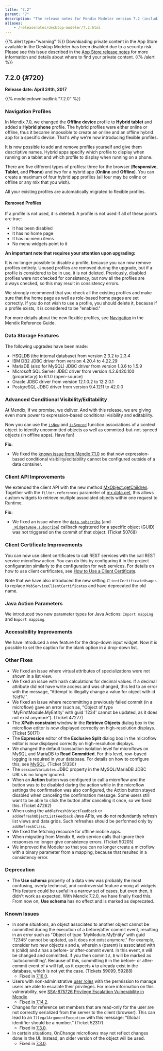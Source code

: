 ```yaml
---
title: "7.2"
parent: "7"
description: "The release notes for Mendix Modeler version 7.2 (including all patches) with details on new features, bug fixes, and known issues."
aliases:
    - /releasenotes/desktop-modeler/7.2.html
---
```


{{% alert type="warning" %}}
Downloading private content in the App Store available in the Desktop Modeler has been disabled due to a security risk. Please see this issue described in the [App Store release notes](/releasenotes/app-store/#private-fix) for more information and details about where to find your private content.
{{% /alert %}}

## 7.2.0 {#720}

**Release date: April 24th, 2017**

{{% modelerdownloadlink "7.2.0" %}}

### Navigation Profiles

In Mendix 7.0, we changed the **Offline device** profile to **Hybrid tablet** and added a **Hybrid phone** profile. The hybrid profiles were either online or offline, thus it became impossible to create an online and an offline hybrid app for a specific device. That's why we're now introducing flexible profiles.

It is now possible to add and remove profiles yourself and give them descriptive names. Hybrid apps specify which profile to display when running on a tablet and which profile to display when running on a phone.

There are five different types of profiles: three for the browser (**Responsive**, **Tablet**, and **Phone**) and two for a hybrid app (**Online** and **Offline**). You can create a maximum of four hybrid app profiles (all four may be online or offline or any mix that you wish).

All your existing profiles are automatically migrated to flexible profiles.

#### Removed Profiles

If a profile is not used, it is deleted. A profile is not used if all of these points are true:

* It has been disabled
* It has no home page
* It has no menu items
* No menu widgets point to it

**An important note that requires your attention upon upgrading:**

It is no longer possible to disable a profile, because you can now remove profiles entirely. Unused profiles are removed during the upgrade, but if a profile is considered to be in use, it is not deleted. Previously, disabled profiles were not checked for consistency, but now all the profiles are always checked, so this may result in consistency errors.

We strongly recommend that you check all the existing profiles and make sure that the home page as well as role-based home pages are set correctly. If you do not wish to use a profile, you should delete it, because if a profile exists, it is considered to be "enabled."

For more details about the new flexible profiles, see [Navigation](/refguide7/navigation) in the Mendix Reference Guide.

### Data Storage Features

The following upgrades have been made:

* HSQLDB (the internal database) from version 2.3.2 to 2.3.4
* IBM DB2 JDBC driver from version 4.20.4 to 4.22.29
* MariaDB (also for MySQL) JDBC driver from version 1.3.6 to 1.5.9
* Microsoft SQL Server JDBC driver from version 4.2.6420.100 (proprietary) to 6.1.0 (open-source)
* Oracle JDBC driver from version 12.1.0.2 to 12.2.0.1
* PostgreSQL JDBC driver from version 9.4.1211 to 42.0.0

### Advanced Conditional Visibility/Editability<a name="RN720"></a>

At Mendix, if we promise, we deliver. And with this release, we are giving even more power to expression-based conditional visibility and editability.

Now you can use the [`isNew`](/refguide7/special-checks#new) and [`isSynced`](/refguide7/special-checks#synced) function associations of a context object to identify uncommitted objects as well as commited-but-not-synced objects (in offline apps). Have fun!

**Fix:**

* We fixed the [known issue from Mendix 7.1.0](7.1#KI710) so that now expression-based conditional visibility/editability cannot be configured outside of a data container.

### Client API Improvements

We extended the client API with the new method [MxObject.getChildren](https://apidocs.rnd.mendix.com/7/client/mendix_lib_MxObject.html#getChildren). Together with the `filter.references` parameter of [mx.data.get](https://apidocs.rnd.mendix.com/7/client/mx.data.html#.get), this allows custom widgets to retrieve multiple associated objects within one request to Runtime.

**Fix:**

* We fixed an issue where the [`data.subscribe`](https://apidocs.rnd.mendix.com/7/client/mx.data.html#.subscribe) (and [`_WidgetBase.subscribe`](https://apidocs.rnd.mendix.com/7/client/mxui_widget__WidgetBase.html#subscribe)) callback registered for a specific object (GUID) was not triggered on the commit of that object. (Ticket 50768)

### Client Certificate Improvements

You can now use client certificates to call REST services with the call REST service microflow action. You can do this by configuring it in the project configuration similarly to the configuration for web services. For details on how to use client certificates, see [How to Use a Client Certificate](/howto7/integration/use-a-client-certificate).

Note that we have also introduced the new setting `ClientCertificateUsages` to replace `WebServiceClientCertificates` and have deprecated the old name.

### Java Action Parameters

We introduced two new parameter types for Java Actions: `Import mapping` and `Export mapping`.

### Accessibility Improvements

We have introduced a new feature for the drop-down input widget. Now it is possible to set the caption for the blank option in a drop-down list.

### Other Fixes

* We fixed an issue where virtual attributes of specializations were not shown in a list view.
* We fixed an issue with hash calculations for decimal values. If a decimal attribute did not have write access and was changed, this led to an error with the message, "Attempt to illegally change a value for object with id %id%!".
* We fixed an issue where recommitting a previously failed commit (in a microflow) gave an error (such as, "Object of type 'MyFirstModule.MyEntity' with guid '1234' cannot be updated, as it does not exist anymore"). (Ticket 47277)
* The **XPath constraint** window in the **Retrieve Objects** dialog box in the microflow editor is now displayed correctly on high-resolution displays. (Ticket 50171)
* The **Expression** editor of the **Exclusive Split** dialog box in the microflow editor is now displayed correctly on high-resolution displays.
* We changed the default transaction isolation level for microflows on MySQL and MariaDB to **Read Committed**. For this level, row-based logging is required in your database. For details on how to configure this, see [MySQL](/refguide7/mysql). (Ticket 51330)
* The `sessionVariables` JDBC property in the MySQL/MariaDB JDBC URLs is no longer ignored.
* When an **Action** button was configured to call a microflow and the button was to be disabled during the action while in the microflow settings the confirmation was also configured, the Action button stayed disabled when canceling the confirmation message. Some users still want to be able to click the button after canceling it once, so we fixed this. (Ticket 47262)
* When using the `addRefreshObjectFeedback` or `addRefreshObjectListFeedback` Java APIs, we do not redundantly refresh list views and data grids. Such refreshes should be performed only by `addRefreshClass`.
* We fixed the fetching resource for offline mobile apps.
* When migrating from Mendix 6, web service calls that ignore their responses no longer give consistency errors. (Ticket 50205)
* We improved the Modeler so that you can no longer create a microflow with a binary parameter from a mapping, because that resulted in a consistency error.

### Deprecation

* The **Use schema** property of a data view was probably the most confusing, overly technical, and controversial feature among all widgets. This feature could be useful in a narrow set of cases, but even then, it didn't work as expected. With Mendix 7.2.0, we have finally fixed this. From now on, **Use schema** has no effect and is marked as deprecated.

### Known Issues

* In some situations, an object associated to another object cannot be committed during the execution of a before/after commit event, resulting in an error such as "Object of type 'MyModule.MyEntity' with guid '12345' cannot be updated, as it does not exist anymore." For example, consider two new objects `A` and `B`, wherein `A` (parent) is associated with `B` (child) and `A` has a before- or after-commit event. In this event, `B` will be changed and committed. If you then commit `A`, `B` will be marked as 'autocommitting'. Because of this, committing `B` in the before- or after-commit event of `A` will fail, as it expects `A` to already exist in the database, which is not yet the case. (Tickets 59099, 59288)
  * Fixed in [7.16.0](7.16#59099).
* Users with non-administrative [user roles](/refguide/user-roles) with the permission to manage users are able to escalate their privileges. For more information on this vulnerability, see [SSA-875726 Privilege Escalation Vulnerability in Mendix](https://new.siemens.com/global/en/products/services/cert.html#SecurityPublications).
	* Fixed in [7.14.2](7.14#875726).
* Changes for reference set members that are read-only for the user are not correctly serialized from the server to the client (browser). This can lead to an `IllegalArgumentException` with this message: “Global identifier should be a number.” (Ticket 52317)
    * Fixed in [7.3.0](7.3#RN730).
* In certain situations, OnChange microflows may not reflect changes done in the UI. Instead, an older version of the object will be used.
    * Fixed in [7.3.0](7.3).
	